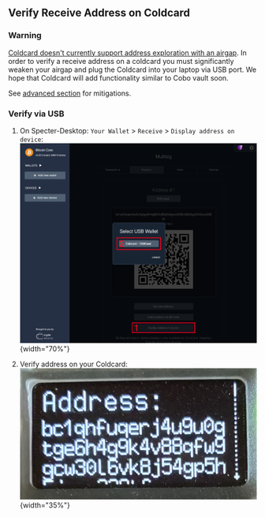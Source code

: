 ## Verify Receive Address on Coldcard 

### Warning
[Coldcard doesn't currently support address exploration with an airgap](https://github.com/Coldcard/firmware/pull/25).
In order to verify a receive address on a coldcard you must significantly weaken your airgap and plug the Coldcard into your laptop via USB port.
We hope that Coldcard will add functionality similar to Cobo vault soon.

See [advanced section](#verify-receive-address-on-coldcard-advanced) for mitigations.

### Verify via USB
1. On Specter-Desktop: `Your Wallet` > `Receive` > `Display address on device`:  
![](./assets/img/verify-receive-address-specter-desktop-coldcard.png){width="70%"} 

1. Verify address on your Coldcard:  
![](./assets/img/verify-receive-address-coldcard.jpeg){width="35%"} 

